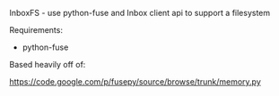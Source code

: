 InboxFS - use python-fuse and Inbox client api to support a filesystem

Requirements:
- python-fuse


Based heavily off of: 

https://code.google.com/p/fusepy/source/browse/trunk/memory.py
